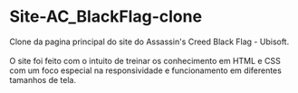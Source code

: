 # Site-AC_BlackFlag-clone
Clone da pagina principal do site do Assassin's Creed Black Flag - Ubisoft. </br>
</br>
O site foi feito com o intuito de treinar os conhecimento em HTML e CSS com um foco especial na responsividade e funcionamento em diferentes tamanhos de tela.
